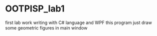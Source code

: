 # OOTPISP_lab1
first lab work writing with C# language and WPF 
this program just draw some geometric figures in main window

